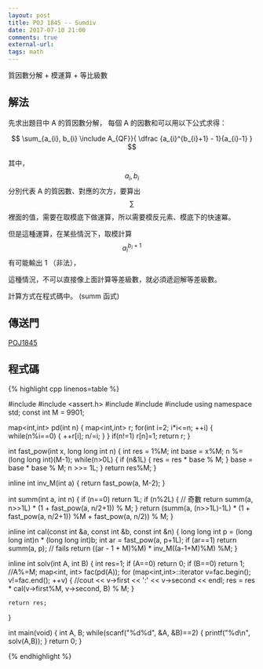```yaml
---
layout: post
title: POJ 1845 -- Sumdiv
date: 2017-07-10 21:00
comments: true
external-url:
tags: math
---
```


質因數分解 + 模運算 + 等比級數

## 解法

先求出題目中 A 的質因數分解，
每個 A 的因數和可以用以下公式求得：

$$ \sum_{a_{i}, b_{i} \include A_{QF}}{ \dfrac {a_{i}^{b_{i}+1} - 1}{a_{i}-1} }  $$

其中， $$ a_{i}, b_{i} $$ 分別代表 A 的質因數、對應的次方，要算出 $$ \sum $$ 裡面的值，需要在取模底下做運算，所以需要模反元素、模底下的快速冪。

但是這種運算，在某些情況下，取模計算 $$ a_{i}^{b_{i}+1} $$ 有可能輸出 1 （非法），

這種情況，不可以直接像上面計算等差級數，就必須遞迴解等差級數。

計算方式在程式碼中。 (summ 函式)

## 傳送門

[POJ1845](http://poj.org/problem?id=1845)

## 程式碼

{% highlight cpp linenos=table %}

#include <cstdio>
#include <assert.h>
#include <cstdlib>
#include <iostream>
#include <map>
using namespace std;
const int M = 9901;

map<int,int> pd(int n) {
    map<int,int> r;
    for(int i=2; i*i<=n; ++i) {
        while(n%i==0) {
            ++r[i];
            n/=i;
        }
    }
    if(n!=1) r[n]=1;
    return r;
}

int fast_pow(int x, long long int n) {
    int res = 1%M;
    int base = x%M;
    n %= (long long int)(M-1);
    while(n>0L) {
        if (n&1L) {
            res = res * base % M;
        }
        base = base * base % M;
        n >>= 1L;
    }
    return res%M;
}

inline int inv_M(int a) {
    return fast_pow(a, M-2);
}

int summ(int a, int n) {
    if (n==0) return 1L;
    if (n%2L) { // 奇數
        return summ(a, n>>1L) * (1 + fast_pow(a, n/2+1)) % M;
    } 
    return (summ(a, (n>>1L)-1L) * (1 + fast_pow(a, n/2+1)) %M + fast_pow(a, n/2)) % M;
}

inline int cal(const int &a, const int &b, const int &n) {
    long long int p = (long long int)n * (long long int)b;
    int ar = fast_pow(a, p+1L);
    if (ar==1) return summ(a, p); // fails
    return ((ar - 1 + M)%M) * inv_M((a-1+M)%M) %M;
}

inline int solv(int A, int B) {
    int res=1;
    if (A==0) return 0;
    if (B==0) return 1;
    //A%=M;
    map<int, int> fac(pd(A));
    for (map<int,int>::iterator v=fac.begin(); v!=fac.end(); ++v) {
        //cout << v->first << ':' << v->second << endl;
        res = res * cal(v->first%M, v->second, B) % M;
    }

    return res;
}

int main(void) {
    int A, B;
    while(scanf("%d%d", &A, &B)==2) {
        printf("%d\n", solv(A,B));
    }
    return 0;
}

{% endhighlight %}

